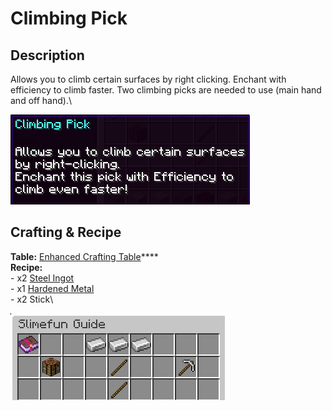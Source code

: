 # Climbing Pick

## Description

Allows you to climb certain surfaces by right clicking. Enchant with efficiency to climb faster. Two climbing picks are needed to use (main hand and off hand).\


![](<../../../.gitbook/assets/image (60).png>)

## Crafting & Recipe

**Table:** [Enhanced Crafting Table](../basic-machines/enhanced-crafting-table.md)****\
**Recipe:** \
\- x2 [Steel Ingot](../resources/ingots/steel-ingot.md)\
\- x1 [Hardened Metal](../resources/ingots/hardened-metal.md)\
\- x2 Stick\


![Crafting Recipe for Climbing Pick](<../../../.gitbook/assets/image (61).png>)
